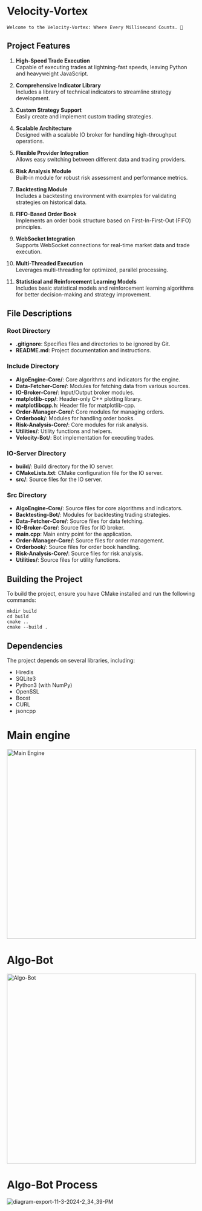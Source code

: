 # Velocity-Vortex
```
Welcome to the Velocity-Vortex: Where Every Millisecond Counts. 🚀
```

## Project Features

1. **High-Speed Trade Execution**  
   Capable of executing trades at lightning-fast speeds, leaving Python and heavyweight JavaScript.

2. **Comprehensive Indicator Library**  
   Includes a library of technical indicators to streamline strategy development.

3. **Custom Strategy Support**  
   Easily create and implement custom trading strategies.

4. **Scalable Architecture**  
   Designed with a scalable IO broker for handling high-throughput operations.

5. **Flexible Provider Integration**  
   Allows easy switching between different data and trading providers.

6. **Risk Analysis Module**  
   Built-in module for robust risk assessment and performance metrics.

7. **Backtesting Module**  
   Includes a backtesting environment with examples for validating strategies on historical data.

8. **FIFO-Based Order Book**  
   Implements an order book structure based on First-In-First-Out (FIFO) principles.

9. **WebSocket Integration**  
   Supports WebSocket connections for real-time market data and trade execution.

10. **Multi-Threaded Execution**  
    Leverages multi-threading for optimized, parallel processing.
    
11. **Statistical and Reinforcement Learning Models**  
    Includes basic statistical models and reinforcement learning algorithms for better decision-making and strategy improvement.




## File Descriptions

### Root Directory

- **.gitignore**: Specifies files and directories to be ignored by Git.
- **README.md**: Project documentation and instructions.

### Include Directory

- **AlgoEngine-Core/**: Core algorithms and indicators for the engine.
- **Data-Fetcher-Core/**: Modules for fetching data from various sources.
- **IO-Broker-Core/**: Input/Output broker modules.
- **matplotlib-cpp/**: Header-only C++ plotting library.
- **matplotlibcpp.h**: Header file for matplotlib-cpp.
- **Order-Manager-Core/**: Core modules for managing orders.
- **Orderbook/**: Modules for handling order books.
- **Risk-Analysis-Core/**: Core modules for risk analysis.
- **Utilities/**: Utility functions and helpers.
- **Velocity-Bot/**: Bot implementation for executing trades.

### IO-Server Directory

- **build/**: Build directory for the IO server.
- **CMakeLists.txt**: CMake configuration file for the IO server.
- **src/**: Source files for the IO server.

### Src Directory

- **AlgoEngine-Core/**: Source files for core algorithms and indicators.
- **Backtesting-Bot/**: Modules for backtesting trading strategies.
- **Data-Fetcher-Core/**: Source files for data fetching.
- **IO-Broker-Core/**: Source files for IO broker.
- **main.cpp**: Main entry point for the application.
- **Order-Manager-Core/**: Source files for order management.
- **Orderbook/**: Source files for order book handling.
- **Risk-Analysis-Core/**: Source files for risk analysis.
- **Utilities/**: Source files for utility functions.

## Building the Project

To build the project, ensure you have CMake installed and run the following commands:

```
mkdir build
cd build
cmake ..
cmake --build .
```

## Dependencies

The project depends on several libraries, including:

- Hiredis
- SQLite3
- Python3 (with NumPy)
- OpenSSL
- Boost
- CURL
- jsoncpp


# Main engine 
<img src="https://github.com/user-attachments/assets/c73fab4b-9e09-4caf-8f19-20bcc555c51c" alt="Main Engine" width="500" />

# Algo-Bot
<img src="https://github.com/user-attachments/assets/1f05e4b2-1ba0-4c13-93e8-faa1d95ac0f8" alt="Algo-Bot" width="500" />

# Algo-Bot Process
![diagram-export-11-3-2024-2_34_39-PM](https://github.com/user-attachments/assets/4be81869-0b3d-455a-82b8-2f6ddac3c60d)


